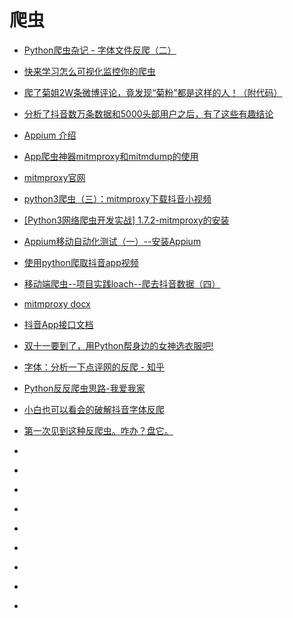 # 爬虫

*   [Python爬虫杂记 - 字体文件反爬（二）](https://www.jianshu.com/p/0e2e1aa6d270)
*   [快来学习怎么可视化监控你的爬虫](https://cuiqingcai.com/6217.html)
*   [爬了菊姐2W条微博评论，竟发现“菊粉”都是这样的人！（附代码）](http://developer.51cto.com/art/201806/575841.htm)
*   [分析了抖音数万条数据和5000头部用户之后，有了这些有趣结论](https://www.jianshu.com/p/3f6d5c04bf67)
*   [Appium 介绍](http://appium.io/docs/cn/about-appium/intro/)
*   [App爬虫神器mitmproxy和mitmdump的使用](https://yq.aliyun.com/articles/603782)

*   [mitmproxy官网](https://mitmproxy.org/)
*   [python3爬虫（三）：mitmproxy下载抖音小视频](https://zhuanlan.zhihu.com/p/41492085)
*   [[Python3网络爬虫开发实战] 1.7.2-mitmproxy的安装](https://cuiqingcai.com/5391.html)
*   [Appium移动自动化测试（一）--安装Appium](https://www.cnblogs.com/fnng/p/4540731.html)
*   [使用python爬取抖音app视频](https://blog.csdn.net/weixin_41710515/article/details/80551116)
*   [移动端爬虫--项目实践loach--爬去抖音数据（四）](https://www.jianshu.com/p/8151559a9f50)
*   [mitmproxy docx](https://mitmproxy.readthedocs.io/en/v2.0.2/index.html#)
*   [抖音App接口文档](https://github.com/ZhuoKeTeam/DouYin/blob/master/document/%E6%8E%A5%E5%8F%A3%E6%96%87%E6%A1%A3.md)
*   [双十一要到了，用Python帮身边的女神选衣服吧!](https://mp.weixin.qq.com/s?__biz=MzIxNjM4NDE2MA==&mid=2247488151&idx=1&sn=a4aedffb01b0102e1c0f962f80949918&chksm=97888558a0ff0c4e88cc153f0ceef416a738c9d8870826c7a54cd97d6cc81e515eeba1f371f0&mpshare=1&scene=23&srcid=1129wrHbaWCr9wrLQyj3OC8z#rd)
*   [字体：分析一下点评网的反爬 - 知乎](https://zhuanlan.zhihu.com/p/50741356)
*   [Python反反爬虫思路-我爱我家](https://zhuanlan.zhihu.com/p/51980302)
*   [小白也可以看会的破解抖音字体反爬](https://zhuanlan.zhihu.com/p/55367516)
*   [第一次见到这种反爬虫。咋办？盘它。](https://cuiqingcai.com/6408.html)
*   []()
*   []()
*   []()
*   []()
*   []()
*   []()
*   []()
*   []()
*   []()








